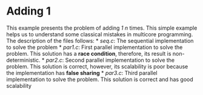 # Adding 1

This example presents the problem of adding *1* *n* times. This simple example helps us to understand some classical mistakes in multicore programming. The description of the files follows:
	* *seq.c*: The sequential implementation to solve the problem
	* *par1.c*: First parallel implementation to solve the problem. This solution has a **race condition**, therefore, its result is non-deterministic.
	* *par2.c*: Second parallel implementation to solve the problem. This solution is correct, however, its scalability is poor because the implementation has **false sharing**
	* *par3.c*: Third parallel implementation to solve the problem. This solution is correct and has good scalability
